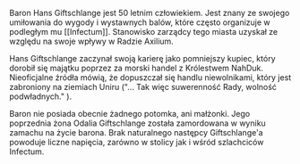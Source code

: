 Baron Hans Giftschlange jest 50 letnim człowiekiem. Jest znany ze swojego umiłowania do wygody i wystawnych balów, które często organizuje w podległym mu [[Infectum]].  Stanowisko zarządcy tego miasta uzyskał ze względu na swoje wpływy w Radzie Axilium.

Hans Giftschlange zaczynał swoją karierę jako pomniejszy kupiec, który dorobił się majątku poprzez za morski handel z Królestwem NahDuk. Nieoficjalne źródła mówią, że dopuszczał się handlu niewolnikami, który jest zabroniony na ziemiach Uniru ("... Tak więc suwerenność Rady, wolność podwładnych." ). 

Baron nie posiada obecnie żadnego potomka, ani małżonki. Jego poprzednia żona Odalia Giftschlange została zamordowana w wyniku zamachu na życie barona. Brak naturalnego następcy Giftschlange'a powoduje liczne napięcia, zarówno w stolicy jak i wśród szlachciców Infectum.